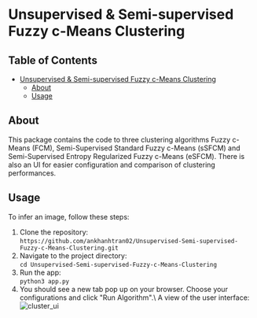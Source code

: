 # Unsupervised & Semi-supervised Fuzzy c-Means Clustering <a name="fcm"></a>

## Table of Contents
* [Unsupervised & Semi-supervised Fuzzy c-Means Clustering](#fcm)
	* [About](#about)
	* [Usage](#usage)


## About <a name="about"></a>

This package contains the code to three clustering algorithms Fuzzy c-Means (FCM), Semi-Supervised Standard Fuzzy c-Means (sSFCM) and  Semi-Supervised Entropy Regularized Fuzzy c-Means (eSFCM). There is also an UI for easier configuration and comparison of clustering performances.

## Usage <a name="usage"></a>
To infer an image, follow these steps:

1. Clone the repository:\
   ```https://github.com/ankhanhtran02/Unsupervised-Semi-supervised-Fuzzy-c-Means-Clustering.git```
2. Navigate to the project directory:\
   ```cd Unsupervised-Semi-supervised-Fuzzy-c-Means-Clustering```
3. Run the app:\
   ```python3 app.py```
4. You should see a new tab pop up on your browser. Choose your configurations and click "Run Algorithm".\\
   A view of the user interface:
   ![cluster_ui](assets/cluster_ui.png)
   


